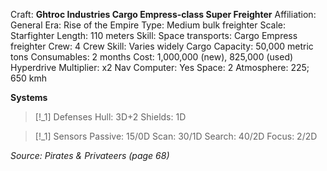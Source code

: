 Craft: **Ghtroc Industries Cargo Empress-class Super Freighter**
Affiliation: General
Era: Rise of the Empire
Type: Medium bulk freighter
Scale: Starfighter
Length: 110 meters
Skill: Space transports: Cargo Empress freighter
Crew: 4
Crew Skill: Varies widely
Cargo Capacity: 50,000 metric tons
Consumables: 2 months
Cost: 1,000,000 (new), 825,000 (used)
Hyperdrive Multiplier: x2
Nav Computer: Yes
Space: 2
Atmosphere:
225; 650 kmh

**Systems**
> [!_1] Defenses
> Hull: 3D+2
> Shields: 1D

> [!_1] Sensors
> Passive: 15/0D
> Scan: 30/1D
> Search: 40/2D
> Focus: 2/2D


*Source: Pirates & Privateers (page 68)*